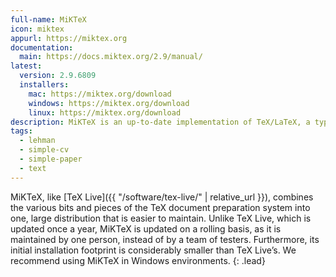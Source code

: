 ```yaml
---
full-name: MiKTeX
icon: miktex
appurl: https://miktex.org
documentation:
  main: https://docs.miktex.org/2.9/manual/
latest:
  version: 2.9.6809
  installers:
    mac: https://miktex.org/download
    windows: https://miktex.org/download
    linux: https://miktex.org/download
description: MiKTeX is an up-to-date implementation of TeX/LaTeX, a typesetting system intended for the creation of beautiful books.
tags:
  - lehman
  - simple-cv
  - simple-paper
  - text
---
```


MiKTeX, like [TeX Live]({{ "/software/tex-live/" | relative_url }}), combines the various bits and pieces of
the TeX document preparation system into one, large distribution that is
easier to maintain. Unlike TeX Live, which is updated once a year, MiKTeX is
updated on a rolling basis, as it is maintained by one person, instead of by a
team of testers. Furthermore, its initial installation footprint is
considerably smaller than TeX Live’s. We recommend using MiKTeX in Windows
environments.
{: .lead}

